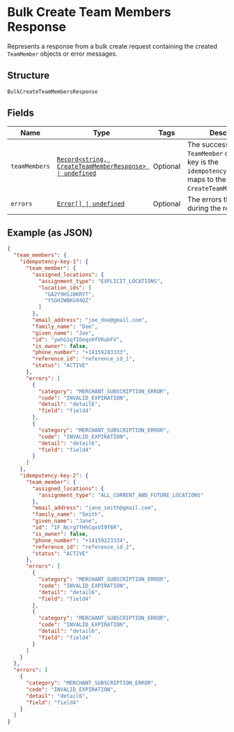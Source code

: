 
# Bulk Create Team Members Response

Represents a response from a bulk create request containing the created `TeamMember` objects or error messages.

## Structure

`BulkCreateTeamMembersResponse`

## Fields

| Name | Type | Tags | Description |
|  --- | --- | --- | --- |
| `teamMembers` | [`Record<string, CreateTeamMemberResponse> \| undefined`](../../doc/models/create-team-member-response.md) | Optional | The successfully created `TeamMember` objects. Each key is the `idempotency_key` that maps to the `CreateTeamMemberRequest`. |
| `errors` | [`Error[] \| undefined`](../../doc/models/error.md) | Optional | The errors that occurred during the request. |

## Example (as JSON)

```json
{
  "team_members": {
    "idempotency-key-1": {
      "team_member": {
        "assigned_locations": {
          "assignment_type": "EXPLICIT_LOCATIONS",
          "location_ids": [
            "GA2Y9HSJ8KRYT",
            "YSGH2WBKG94QZ"
          ]
        },
        "email_address": "joe_doe@gmail.com",
        "family_name": "Doe",
        "given_name": "Joe",
        "id": "ywhG1qfIOoqsHfVRubFV",
        "is_owner": false,
        "phone_number": "+14159283333",
        "reference_id": "reference_id_1",
        "status": "ACTIVE"
      },
      "errors": [
        {
          "category": "MERCHANT_SUBSCRIPTION_ERROR",
          "code": "INVALID_EXPIRATION",
          "detail": "detail6",
          "field": "field4"
        },
        {
          "category": "MERCHANT_SUBSCRIPTION_ERROR",
          "code": "INVALID_EXPIRATION",
          "detail": "detail6",
          "field": "field4"
        }
      ]
    },
    "idempotency-key-2": {
      "team_member": {
        "assigned_locations": {
          "assignment_type": "ALL_CURRENT_AND_FUTURE_LOCATIONS"
        },
        "email_address": "jane_smith@gmail.com",
        "family_name": "Smith",
        "given_name": "Jane",
        "id": "IF_Ncrg7fHhCqxVI9T6R",
        "is_owner": false,
        "phone_number": "+14159223334",
        "reference_id": "reference_id_2",
        "status": "ACTIVE"
      },
      "errors": [
        {
          "category": "MERCHANT_SUBSCRIPTION_ERROR",
          "code": "INVALID_EXPIRATION",
          "detail": "detail6",
          "field": "field4"
        },
        {
          "category": "MERCHANT_SUBSCRIPTION_ERROR",
          "code": "INVALID_EXPIRATION",
          "detail": "detail6",
          "field": "field4"
        }
      ]
    }
  },
  "errors": [
    {
      "category": "MERCHANT_SUBSCRIPTION_ERROR",
      "code": "INVALID_EXPIRATION",
      "detail": "detail6",
      "field": "field4"
    }
  ]
}
```

